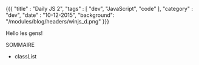 {{{ "title" : "Daily JS 2", "tags" : [ "dev", "JavaScript", "code" ], "category" : "dev", "date" : "10-12-2015", "background": "/modules/blog/headers/winjs_d.png" }}}

Hello les gens!

SOMMAIRE

* classList
